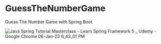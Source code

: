 # GuessTheNumberGame
Guess The Number Game with Spring Boot

![Java Spring Tutorial Masterclass - Learn Spring Framework 5 _ Udemy - Google Chrome 06-Jan-23 6_43_01 PM](https://user-images.githubusercontent.com/99421433/211057517-87a5e517-d0c0-4727-a9cb-8c8cc6ca7575.png)
